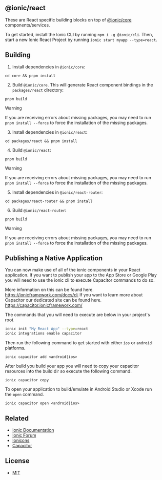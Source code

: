 ## @ionic/react

These are React specific building blocks on top of [@ionic/core](https://www.npmjs.com/package/@ionic/core) components/services.

To get started, install the Ionic CLI by running `npm i -g @ionic/cli`. Then, start a new Ionic React Project by running `ionic start myapp --type=react`.

## Building

1. Install dependencies in `@ionic/core`:

```shell
cd core && pnpm install
```

2. Build `@ionic/core`. This will generate React component bindings in the `packages/react` directory:

```shell
pnpm build
```

> [!WARNING]
> If you are receiving errors about missing packages, you may need to run `pnpm install --force` to force the installation of the missing packages.

3. Install dependencies in `@ionic/react`:

```shell
cd packages/react && pnpm install
```

4. Build `@ionic/react`:

```shell
pnpm build
```

> [!WARNING]
> If you are receiving errors about missing packages, you may need to run `pnpm install --force` to force the installation of the missing packages.

5. Install dependencies in `@ionic/react-router`:

```shell
cd packages/react-router && pnpm install
```

6. Build `@ionic/react-router`:

```shell
pnpm build
```

> [!WARNING]
> If you are receiving errors about missing packages, you may need to run `pnpm install --force` to force the installation of the missing packages.

## Publishing a Native Application

You can now make use of all of the ionic components in your React application.
If you want to publish your app to the App Store or Google Play you will need to use the ionic cli to execute Capacitor commands to do so.

More information on this can be found here. https://ionicframework.com/docs/cli
If you want to learn more about Capacitor our dedicated site can be found here. https://capacitor.ionicframework.com/

The commands that you will need to execute are below in your project's root.

```sh
ionic init "My React App" --type=react
ionic integrations enable capacitor
```

Then run the following command to get started with either `ios` or `android` platforms.

```
ionic capacitor add <android|ios>
```

After build you build your app you will need to copy your capacitor resources into the build dir so execute the following command.

```
ionic capacitor copy
```

To open your application to build/emulate in Android Studio or Xcode run the `open` command.

```
ionic capacitor open <android|ios>
```

## Related

- [Ionic Documentation](https://ionicframework.com/docs/)
- [Ionic Forum](https://forum.ionicframework.com/)
- [Ionicons](http://ionicons.com/)
- [Capacitor](https://capacitor.ionicframework.com/)

## License

- [MIT](https://raw.githubusercontent.com/ionic-team/ionic/main/LICENSE)
